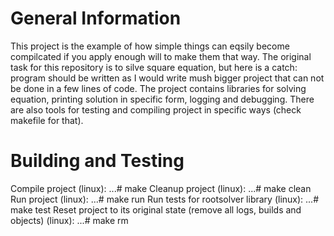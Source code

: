 # General Information
This project is the example of how simple things can eqsily become compilcated if you apply enough will to make them that way.
The original task for this repository is to silve square equation, but here is a catch: program should be written as I would write mush bigger project that can not be done in a few lines of code.
The project contains libraries for solving equation, printing solution in specific form, logging and debugging.
There are also tools for testing and compiling project in specific ways (check makefile for that).

# Building and Testing
Compile project (linux):
...# make
Cleanup project (linux):
...# make clean
Run project (linux):
...# make run
Run tests for rootsolver library (linux):
...# make test
Reset project to its original state (remove all logs, builds and objects) (linux):
...# make rm